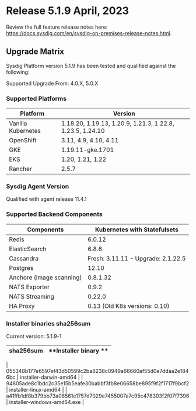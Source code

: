 Release 5.1.9 April, 2023
===

Review the full feature release notes here: https://docs.sysdig.com/en/sysdig-on-premises-release-notes.html.

Upgrade Matrix
---

Sysdig Platform version 5.1.9 has been tested and qualified against the following:

Supported Upgrade From: 4.0.X, 5.0.X

### Supported Platforms

| **Platform** | **Version** |
|---|---|
| Vanilla Kubernetes          | 1.18.20, 1.19.13, 1.20.9, 1.21.3, 1.22.8, 1.23.5, 1.24.10 |
| OpenShift                   | 3.11, 4.9, 4.10, 4.11 |
| GKE                         | 1.19.11-gke.1701 |
| EKS                         | 1.20, 1.21, 1.22 |
| Rancher                     | 2.5.7 |

### Sysdig Agent Version

Qualified with agent release 11.4.1

### Supported Backend Components

| **Components** | **Kubernetes with Statefulsets** |
|---|---|
| Redis                      | 6.0.12 |
| ElasticSearch              | 6.8.6 |
| Cassandra                  | Fresh: 3.11.11 - Upgrade: 2.1.22.5 |
| Postgres                   | 12.10 |
| Anchore (image scanning)   | 0.8.1.32 |
| NATS Exporter              | 0.9.2 |
| NATS Streaming             | 0.22.0 |
| HA Proxy                   | 0.13 (Old K8s versions: 0.10) |


### Installer binaries sha256sum

Current version: 5.1.9-1

| **sha256sum** | **Installer binary ** |
|---|---|

| 055348b177e6597ef43d50599c2ba8238c0949a66660af55d0e7ddaa2e1846bc | installer-darwin-amd64 |
| 94805ade8c1bdc2c35e15b5eafe30babbf3fb8e06658be895f9f2f1717f9bcf2 | installer-linux-amd64 |
| a41ffb1df8b379bb73a08561e1757d7029e7455007a7c95c478303f2f07f7396 | installer-windows-amd64.exe |


